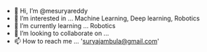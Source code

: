 - 👋 Hi, I’m @mesuryareddy
- 👀 I’m interested in ... Machine Learning, Deep learning, Robotics
- 🌱 I’m currently learning ... Robotics
- 💞️ I’m looking to collaborate on ... 
- 📫 How to reach me ... 'suryajambula@gmail.com'

<!---
mesuryareddy/mesuryareddy is a ✨ special ✨ repository because its `README.md` (this file) appears on your GitHub profile.
You can click the Preview link to take a look at your changes.
--->
